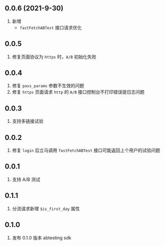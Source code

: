 ## 0.0.6 (2021-9-30)
 1. 新增
    - `fastFetchABTest` 接口请求优化

## 0.0.5
1. 修复页面协议为 `https` 时，`A/B` 初始化失败

## 0.0.4
1. 修复 `pass_params` 参数不生效的问题	
2. 修复 `https` 页面请求 `http` 的 `A/B` 接口控制台不打印错误提日志问题

## 0.0.3
1. 支持多链接试验

## 0.0.2
1. 修复 `login` 后立马调用 `fastFetchABTest` 接口可能返回上个用户的试验问题

## 0.0.1
1. 支持 A/B 测试

## 0.1.1
1. 分流请求新增 `$is_first_day` 属性 

## 0.1.0
1. 发布 0.1.0 版本 abtesting sdk
